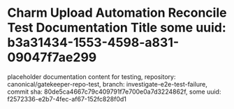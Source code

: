 # Charm Upload Automation Reconcile Test Documentation Title some uuid: b3a31434-1553-4598-a831-09047f7ae299
 placeholder documentation content for testing,  repository: canonical/gatekeeper-repo-test,  branch: investigate-e2e-test-failure,  commit sha: 80de5ca4667c79c409791f7e700e0a7d3224862f,  some uuid: f2572336-e2b7-4fec-af67-152fc828f0d1
